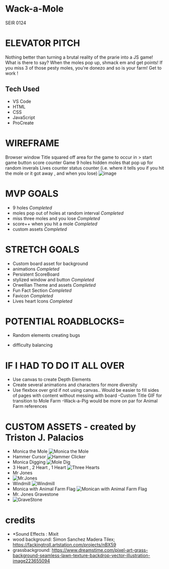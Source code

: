 # Wack-a-Mole

SEIR 0124
# ELEVATOR PITCH

Nothing better than turning a brutal reality of the prarie into a JS game! What is there to say? When the moles pop up, shmack em and get points! If you miss 3 of those pesty moles, you're donezo and so is your farm! Get to work !

## Tech Used

* VS Code
* HTML
* CSS
* JavaScript
* ProCreate

# WIREFRAME
Browser window
Title
squared off area for the game to occur in >
start game button
score counter 
Game
9 holes
hidden moles that pop up for random inverals
Lives counter
status counter (i.e. where it tells you if you hit the mole or it got away , and when you lose)
![image](https://user-images.githubusercontent.com/97129216/153537275-12914d83-f153-458e-9893-c6c2f13e90f2.png)


# MVP GOALS

* 9 holes *Completed*
* moles pop out of holes at random interval *Completed*
* miss three moles and you lose *Completed*
* score++ when you hit a mole *Completed*
* custom assets *Completed*


# STRETCH GOALS
* Custom board asset for background 
* animations *Completed*
* Persistent ScoreBoard
* stylized window and button *Completed*
* Orwellian Theme and assets *Completed*
* Fun Fact Section *Completed*
* Favicon *Completed*
* Lives heart Icons *Completed*


# POTENTIAL ROADBLOCKS=
* Random elements creating bugs
- difficulty balancing

# IF I HAD TO DO IT ALL OVER
- Use canvas to create Depth Elements
- Create several animations and characters for more diversity
- Use flexbox over grid if not using canvas.. Would be easier to fill sides of pages with content without messing with board
-Custom Title GIF for transition to Mole Farm
-Wack-a-Pig would be more on par for Animal Farm references


# CUSTOM ASSETS - created by Triston J. Palacios
* Monica the Mole 
![Monica the Mole](https://github.com/tristonpalacios/WaM/blob/main/Untitled_Artwork%202.gif)
* Hammer Cursor 
![Hammer Clicker](https://github.com/tristonpalacios/WaM/blob/main/Hammer%20Clicker.png)
* Monica Digging 
![Mole Dig](https://github.com/tristonpalacios/WaM/blob/main/Dig.gif)
* 3 Heart , 2 Heart , 1 Heart 
![Three Hearts](https://github.com/tristonpalacios/WaM/blob/main/three%20heart.png)
* Mr Jones
* ![Mr.Jones](https://github.com/tristonpalacios/WaM/blob/main/Untitled_Artwork%205.gif)
* Windmill
![Windmill](https://github.com/tristonpalacios/WaM/blob/main/windmill.gif)
* Monica with Animal Farm Flag
![Monican with Animal Farm Flag](https://github.com/tristonpalacios/WaM/blob/main/Animal%20Farm.png)
* Mr. Jones Gravestone
* ![GraveStone](https://github.com/tristonpalacios/WaM/blob/main/RIP.png)

# credits
* *Sound Effects : Mixit
* wood background: Simon Sanchez Madera Tilex;
https://fackingtroll.artstation.com/projects/nBX59
* grassbackground: https://www.dreamstime.com/pixel-art-grass-background-seamless-lawn-texture-backdrop-vector-illustration-image223655094


